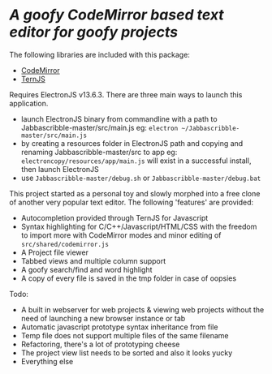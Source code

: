 # *A goofy CodeMirror based text editor for goofy projects*

The following libraries are included with this package: 
- [CodeMirror](https://github.com/codemirror/codemirror)
- [TernJS](https://github.com/ternjs/tern)

Requires ElectronJS v13.6.3. There are three main ways to launch this application.
- launch ElectronJS binary from commandline with a path to Jabbascribble-master/src/main.js
eg: `electron ~/Jabbascribble-master/src/main.js`
- by creating a resources folder in ElectronJS path and copying and renaming Jabbascribble-master/src to app
eg: `electroncopy/resources/app/main.js` will exist in a successful install, then launch ElectronJS
- use `Jabbascribble-master/debug.sh` or `Jabbascribble-master/debug.bat`

This project started as a personal toy and slowly morphed into a free clone of another very popular text editor.
The following 'features' are provided:
- Autocompletion provided through TernJS for Javascript
- Syntax highlighting for C/C++/Javascript/HTML/CSS with the freedom to import more with CodeMirror modes and minor editing of `src/shared/codemirror.js`
- A Project file viewer
- Tabbed views and multiple column support
- A goofy search/find and word highlight
- A copy of every file is saved in the tmp folder in case of oopsies

Todo:
- A built in webserver for web projects & viewing web projects without the need of launching a new browser instance or tab
- Automatic javascript prototype syntax inheritance from file
- Temp file does not support multiple files of the same filename
- Refactoring, there's a lot of prototyping cheese
- The project view list needs to be sorted and also it looks yucky
- Everything else